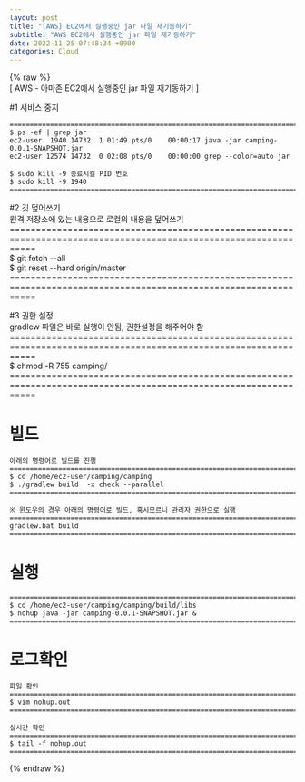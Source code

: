 ```yaml
---  
layout: post  
title: "[AWS] EC2에서 실행중인 jar 파일 재기동하기"  
subtitle: "AWS EC2에서 실행중인 jar 파일 재기동하기"  
date: 2022-11-25 07:48:34 +0900  
categories: Cloud  
---  
```

{% raw %}  
[ AWS - 아마존 EC2에서 실행중인 jar 파일 재기동하기 ]  
  
#1 서비스 중지  
  
	======================================================================================================  
	$ ps -ef | grep jar  
	ec2-user  1940 14732  1 01:49 pts/0    00:00:17 java -jar camping-0.0.1-SNAPSHOT.jar  
	ec2-user 12574 14732  0 02:08 pts/0    00:00:00 grep --color=auto jar  
	  
	$ sudo kill -9 종료시킬 PID 번호  
	$ sudo kill -9 1940  
	======================================================================================================  
  
  
  
#2 깃 덮어쓰기  
	원격 저장소에 있는 내용으로 로컬의 내용을 덮어쓰기  
	=================================================================================================================  
	$ git fetch --all  
	$ git reset --hard origin/master  
	=================================================================================================================  
  
  
#3 권한 설정  
	gradlew 파일은 바로 실행이 안됨, 권한설정을 해주어야 함  
	=================================================================================================================  
	$ chmod -R 755 camping/  
	=================================================================================================================  
  
  
# 빌드  
  
	  
	아래의 명령어로 빌드를 진행  
	=================================================================================================================  
	$ cd /home/ec2-user/camping/camping  
	$ ./gradlew build  -x check --parallel  
	=================================================================================================================  
	  
	※ 윈도우의 경우 아래의 명령어로 빌드, 혹시모르니 관리자 권한으로 실행  
	=================================================================================================================  
	gradlew.bat build  
	=================================================================================================================  
  
# 실행  
	=================================================================================================================  
	$ cd /home/ec2-user/camping/camping/build/libs  
	$ nohup java -jar camping-0.0.1-SNAPSHOT.jar &  
	=================================================================================================================  
			  
	  
  
# 로그확인  
  
	파일 확인  
	=================================================================================================================  
	$ vim nohup.out  
	=================================================================================================================  
	  
	실시간 확인  
	=================================================================================================================  
	$ tail -f nohup.out  
	=================================================================================================================  
  
  
  
  
  
{% endraw %}
